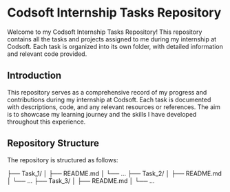 # Codsoft Internship Tasks Repository

Welcome to my Codsoft Internship Tasks Repository! This repository contains all the tasks and projects assigned to me during my internship at Codsoft. Each task is organized into its own folder, with detailed information and relevant code provided.

## Introduction

This repository serves as a comprehensive record of my progress and contributions during my internship at Codsoft. Each task is documented with descriptions, code, and any relevant resources or references. The aim is to showcase my learning journey and the skills I have developed throughout this experience.

## Repository Structure

The repository is structured as follows:

├── Task_1/
│ ├── README.md
│ └── ...
├── Task_2/
│ ├── README.md
│ └── ...
├── Task_3/
│ ├── README.md
│ └── ...
